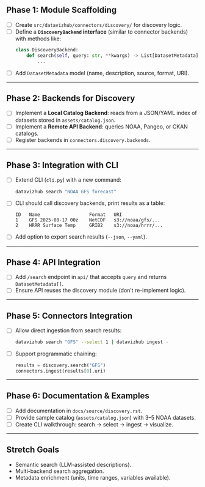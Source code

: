 ## Phase 1: Module Scaffolding
- [ ] Create `src/datavizhub/connectors/discovery/` for discovery logic.
- [ ] Define a **`DiscoveryBackend` interface** (similar to connector backends) with methods like:
  ```python
  class DiscoveryBackend:
      def search(self, query: str, **kwargs) -> List[DatasetMetadata]:
          ...
  ```
- [ ] Add `DatasetMetadata` model (name, description, source, format, URI).

---

## Phase 2: Backends for Discovery
- [ ] Implement a **Local Catalog Backend**: reads from a JSON/YAML index of datasets stored in `assets/catalog.json`.
- [ ] Implement a **Remote API Backend**: queries NOAA, Pangeo, or CKAN catalogs.
- [ ] Register backends in `connectors.discovery.backends`.

---

## Phase 3: Integration with CLI
- [ ] Extend CLI (`cli.py`) with a new command:
  ```bash
  datavizhub search "NOAA GFS forecast"
  ```
- [ ] CLI should call discovery backends, print results as a table:
  ```
  ID   Name                  Format   URI
  1    GFS 2025-08-17 00z    NetCDF   s3://noaa/gfs/...
  2    HRRR Surface Temp     GRIB2    s3://noaa/hrrr/...
  ```
- [ ] Add option to export search results (`--json`, `--yaml`).

---

## Phase 4: API Integration
- [ ] Add `/search` endpoint in `api/` that accepts `query` and returns `DatasetMetadata[]`.
- [ ] Ensure API reuses the discovery module (don’t re-implement logic).

---

## Phase 5: Connectors Integration
- [ ] Allow direct ingestion from search results:
  ```bash
  datavizhub search "GFS" --select 1 | datavizhub ingest -
  ```
- [ ] Support programmatic chaining:
  ```python
  results = discovery.search("GFS")
  connectors.ingest(results[0].uri)
  ```

---

## Phase 6: Documentation & Examples
- [ ] Add documentation in `docs/source/discovery.rst`.
- [ ] Provide sample catalog (`assets/catalog.json`) with 3–5 NOAA datasets.
- [ ] Create CLI walkthrough: search → select → ingest → visualize.

---

## Stretch Goals
- Semantic search (LLM-assisted descriptions).
- Multi-backend search aggregation.
- Metadata enrichment (units, time ranges, variables available).
